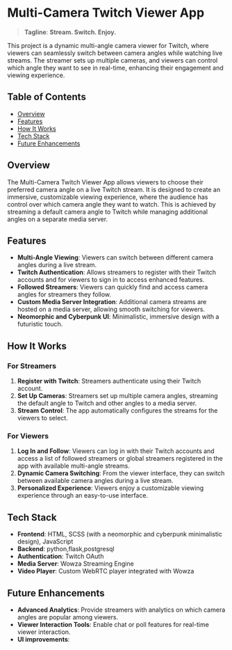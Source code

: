 # Multi-Camera Twitch Viewer App

> **Tagline**: **Stream. Switch. Enjoy.**

This project is a dynamic multi-angle camera viewer for Twitch, where viewers can seamlessly switch between camera angles while watching live streams. The streamer sets up multiple cameras, and viewers can control which angle they want to see in real-time, enhancing their engagement and viewing experience.

## Table of Contents

- [Overview](#overview)
- [Features](#features)
- [How It Works](#how-it-works)
- [Tech Stack](#tech-stack)
- [Future Enhancements](#future-enhancements)

## Overview

The Multi-Camera Twitch Viewer App allows viewers to choose their preferred camera angle on a live Twitch stream. It is designed to create an immersive, customizable viewing experience, where the audience has control over which camera angle they want to watch. This is achieved by streaming a default camera angle to Twitch while managing additional angles on a separate media server.

## Features

- **Multi-Angle Viewing**: Viewers can switch between different camera angles during a live stream.
- **Twitch Authentication**: Allows streamers to register with their Twitch accounts and for viewers to sign in to access enhanced features.
- **Followed Streamers**: Viewers can quickly find and access camera angles for streamers they follow.
- **Custom Media Server Integration**: Additional camera streams are hosted on a media server, allowing smooth switching for viewers.
- **Neomorphic and Cyberpunk UI**: Minimalistic, immersive design with a futuristic touch.

## How It Works

### For Streamers
1. **Register with Twitch**: Streamers authenticate using their Twitch account.
2. **Set Up Cameras**: Streamers set up multiple camera angles, streaming the default angle to Twitch and other angles to a media server.
3. **Stream Control**: The app automatically configures the streams for the viewers to select.

### For Viewers
1. **Log In and Follow**: Viewers can log in with their Twitch accounts and access a list of followed streamers or global streamers registered in the app with available multi-angle streams.
2. **Dynamic Camera Switching**: From the viewer interface, they can switch between available camera angles during a live stream.
3. **Personalized Experience**: Viewers enjoy a customizable viewing experience through an easy-to-use interface.


## Tech Stack

- **Frontend**: HTML, SCSS (with a neomorphic and cyberpunk minimalistic design), JavaScript
- **Backend**: python,flask,postgresql
- **Authentication**: Twitch OAuth
- **Media Server**: Wowza Streaming Engine
- **Video Player**: Custom WebRTC player integrated with Wowza

## Future Enhancements

- **Advanced Analytics**: Provide streamers with analytics on which camera angles are popular among viewers.
- **Viewer Interaction Tools**: Enable chat or poll features for real-time viewer interaction.
- **UI improvements**:


